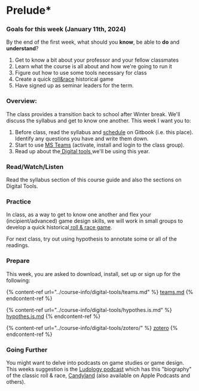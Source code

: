 # Prelude\*

### Goals for this week (January 11th, 2024)

By the end of the first week, what should you **know**, be able to **do** and **understand**?

1. Get to know a bit about your professor and your fellow classmates
2. Learn what the course is all about and how we're going to run it
3. Figure out how to use some tools necessary for class
4. Create a quick [roll\&race](../course-info/assignments/1.-roll-and-race.md) historical game
5. Have signed up as seminar leaders for the term.&#x20;

### Overview:

The class provides a transition back to school after Winter break. We'll discuss the syllabus and get to know one another. This week I want you to:&#x20;

1. Before class, read the syllabus and [schedule](../schedule.md) on Gitbook (i.e. this place). Identify any questions you have and write them down.&#x20;
2. Start to use [MS Teams](../course-info/digital-tools/teams.md) (activate, install and login to the class group).&#x20;
3. Read up about the[ Digital tools ](../course-info/digital-tools/)we'll be using this year.

### Read/Watch/Listen

Read the syllabus section of this course guide and also the sections on Digital Tools.&#x20;

### Practice

In class, as a way to get to know one another and flex your (incipient/advanced) game design skills, we will work in small groups to develop a quick historical[ roll & race game](../course-info/assignments/1.-roll-and-race.md).

For next class, try out using hypothesis to annotate some or all of the readings.&#x20;

### Prepare

This week, you are asked to download, install, set up or sign up for the following:&#x20;

{% content-ref url="../course-info/digital-tools/teams.md" %}
[teams.md](../course-info/digital-tools/teams.md)
{% endcontent-ref %}

{% content-ref url="../course-info/digital-tools/hypothes.is.md" %}
[hypothes.is.md](../course-info/digital-tools/hypothes.is.md)
{% endcontent-ref %}

{% content-ref url="../course-info/digital-tools/zotero/" %}
[zotero](../course-info/digital-tools/zotero/)
{% endcontent-ref %}

### Going Further

You might want to delve into podcasts on game studies or game design. This weeks suggestion is the [Ludology podcast](https://ludology.libsyn.com) which has this "biography" of the classic roll & race, [Candyland](https://ludology.libsyn.com/size/5/?search=candyland) (also available on Apple Podcasts and others).&#x20;
